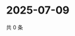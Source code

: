# 2025-07-09

共 0 条

<!-- BEGIN ZHIHUVIDEO -->
<!-- 最后更新时间 Wed Jul 09 2025 13:17:17 GMT+0800 (China Standard Time) -->

<!-- END ZHIHUVIDEO -->
